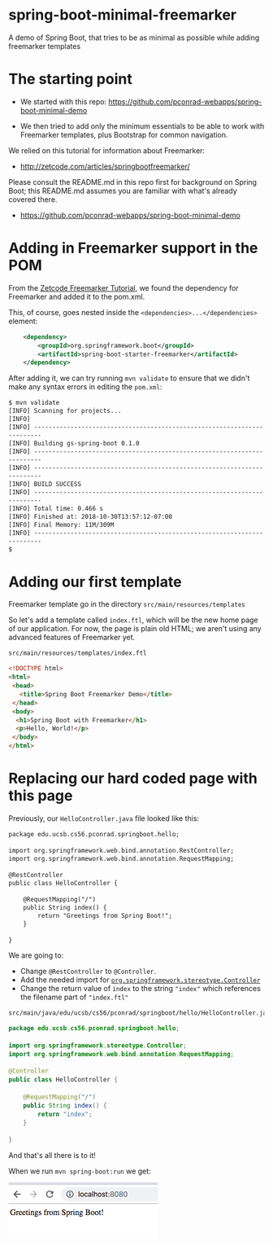 # spring-boot-minimal-freemarker

A demo of Spring Boot, that tries to be as minimal as possible
while adding freemarker templates


# The starting point

* We started with this repo: <https://github.com/pconrad-webapps/spring-boot-minimal-demo>

* We then tried to add only the minimum essentials to be able to work with Freemarker templates, plus Bootstrap for common navigation.

We relied on this tutorial for information about Freemarker:

* <http://zetcode.com/articles/springbootfreemarker/>

Please consult the README.md in this repo first for background on Spring Boot; this README.md assumes you are familiar with what's already covered there.

* <https://github.com/pconrad-webapps/spring-boot-minimal-demo>

# Adding in Freemarker support in the POM

From the [Zetcode Freemarker Tutorial](http://zetcode.com/articles/springbootfreemarker/), we found the dependency for Freemarker and added it to the pom.xml.

This, of course, goes nested inside the `<dependencies>...</dependencies>` element:
  

```xml
    <dependency>
        <groupId>org.springframework.boot</groupId>
        <artifactId>spring-boot-starter-freemarker</artifactId>
    </dependency>    
```

After adding it, we can try running `mvn validate` to ensure that we didn't make any syntax errors in editing the `pom.xml`:

```
$ mvn validate
[INFO] Scanning for projects...
[INFO]
[INFO] ------------------------------------------------------------------------
[INFO] Building gs-spring-boot 0.1.0
[INFO] ------------------------------------------------------------------------
[INFO] ------------------------------------------------------------------------
[INFO] BUILD SUCCESS
[INFO] ------------------------------------------------------------------------
[INFO] Total time: 0.466 s
[INFO] Finished at: 2018-10-30T13:57:12-07:00
[INFO] Final Memory: 11M/309M
[INFO] ------------------------------------------------------------------------
$
```

# Adding our first template

Freemarker template go in the directory `src/main/resources/templates`

So let's add a template called `index.ftl`, which will be the new home page
of our application.  For now, the page is plain old HTML; we aren't using any advanced features of Freemarker yet.

```
src/main/resources/templates/index.ftl
```

```html
<!DOCTYPE html>
<html>
 <head>
   <title>Spring Boot Freemarker Demo</title>
 </head>
 <body>
  <h1>Spring Boot with Freemarker</h1>
  <p>Hello, World!</p>
 </body>
</html>
```

# Replacing our hard coded page with this page

Previously, our `HelloController.java` file looked like this:

```
package edu.ucsb.cs56.pconrad.springboot.hello;

import org.springframework.web.bind.annotation.RestController;
import org.springframework.web.bind.annotation.RequestMapping;

@RestController
public class HelloController {

    @RequestMapping("/")
    public String index() {
        return "Greetings from Spring Boot!";
    }

}
```

We are going to:
* Change `@RestController` to `@Controller`.   
* Add the needed import for [`org.springframework.stereotype.Controller`](https://docs.spring.io/spring-framework/docs/current/javadoc-api/org/springframework/stereotype/Controller.html)
* Change the return value of `index` to the string `"index"` which references the filename part of `"index.ftl"`

```
src/main/java/edu/ucsb/cs56/pconrad/springboot/hello/HelloController.java 
```

```java
package edu.ucsb.cs56.pconrad.springboot.hello;

import org.springframework.stereotype.Controller;
import org.springframework.web.bind.annotation.RequestMapping;

@Controller
public class HelloController {

    @RequestMapping("/")
    public String index() {
        return "index";
    }

}
```

And that's all there is to it!

When we run `mvn spring-boot:run` we get:

![screenshot of app running on localhost 8080](/images/localhost_8080.png)


